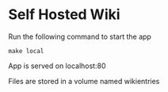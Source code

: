# Self Hosted Wiki

Run the following command to start the app
```console
make local
```

App is served on localhost:80

Files are stored in a volume named wikientries
